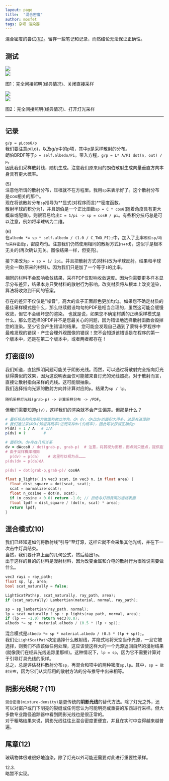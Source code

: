 ```yaml
---
layout: page
title:  "混合密度"
author: mosfet
tags: 杂项 渲染器
---
```

混合密度的尝试[(见)](https://raytracing.github.io/books/RayTracingTheRestOfYourLife.html)。留存一些笔记和记录，而然结论无法保证正确性。  
## 测试
<div class="x gr txac">
  <div class="x la flex mg0">
    <div class="x la item6-lg item12 pd0">
      <img src="/assets/i/4-1.png">
    </div>
    <div class="x la item6-lg item12 pd0">
      <img src="/assets/i/4-2.png">
    </div>
  </div>
  <p>图1：完全间接照明(经典情况)、关闭直接采样</p>
</div>

<div class="x gr txac">
  <div class="x la flex mg0">
    <div class="x la item6-lg item12 pd0">
      <img src="/assets/i/4-3.png">
    </div>
    <div class="x la item6-lg item12 pd0">
      <img src="/assets/i/4-4.png">
    </div>
  </div>
  <p>图2：完全间接照明(经典情况)、打开灯光采样</p>
</div>

---
## 记录
`g/p = ρLcosθ/p`  
我们要注意ρ(i,o)，以及g/p中的p项，其中p是采样散射的分布。  
朗伯BRDF等于`ρ = self.albedo/Pi`。带入方程，`g/p = L* A/PI dot(n, out) / p`。  
因此我们采样散射线，随机生成。注意我们原来用的朗伯散射生成向量垂直方向本身具有更大概率。  

(5)  
注意他所谓的散射分布，压根就不在方程里。我用`sp`来表示好了。这个散射分布是cos相关的那个。  
现在将该散射分布`sp`推导为**显式(对程序而言)**密度函数。  
散射半球的积分为1，并且朗伯是一个正比函数`sp = C * cosθ`(随着角度具有更大概率或配重)。则很容易给出`C = 1/pi -> sp = cosθ / pi`。有些积分技巧总是可以注意，例如将半球转为二维。  

(6)  
在`albedo *= sp * self.albedo / (1.0 / C_TWO_PI);`中，加入了比率`朗伯sp/均匀采样密度p`，密度均匀。注意我们仍然使用相同的散射方式(n+rd)，这似乎是根本无关的(再次确认无关。图像结果一样，但变亮)。  

接下来改为`p = sp = 1/ 2pi`。并且把散射方式(材料)改为半球反射。结果和半球完全一致(原来的材料)。因为我们只是加了一个等于`1`的比率。  

相同的材料不会影响收敛结果，采样PDF仅影响收敛速度。因为你需要更多样本显示分布差异，结果本身只受材料的散射行为影响。改变材质将从根本上改变渲染，算法将收敛到不同的答案。  

存在的差异不仅仅是"噪音"。高大的盒子正面颜色更加均匀。如果您不确定材质的最佳采样模式是什么，那么继续假设均匀的PDF是相当合理的，虽然这可能会缓慢收敛，但它不会破坏您的渲染。
也就是说，如果您不确定材质的正确采样模式是什么，那么您选择的PDF并不是您最关心的问题，因为错误地选择散射函数会毁掉您的渲染。至少它会产生错误的结果。
您可能会发现自己遇到了蒙特卡罗程序中最难发现的错误 - 产生合理外观图像的错误！您不会知道该错误是在程序的第一个版本中，还是在第二个版本中，或者两者都存在！

## 灯密度(9)
我们知道，直接照明问题可能关于阴影光线。而然，可以通过将散射完全指向灯光获得类似的效果，因为这说明表面仅可能被来自灯光的光线照亮。对于散射而言，直接让散射指向采样的光线。这可能很抽象。  
我们选择指向光源的散射方向并计算对应的`p`。结果为`sp / lp`。  

`随机采样灯光线(grab-p) -> 计算采样分布 -> /PDF`。  

但我们需要知道`p(v)`，这样我们的渲染就不会产生偏差。但那是什么？  
```ruby
# 最好将点和角度视为微面和微立体角。dA dv，dA比dv的面积大得多，这是有道理的
# 我们通过采样dA(知道其概率)进而采样dv(的概率)，因此可以获得正确的p
P(dA) = 1 / A   # 1/A
p(dv) = ?        #

# 面积dA、dv存在几何关系
dv = dAcosθ / dot(grab-p, grab-p)  # 注意，将其视为面积，而点则只是点，提供距离
# 由于采样概率相同
  p(dv) = p(da)    # 这里可以视为点………
p(dv)dv = p(da)dA

p(dv) = dot(grab-p,grab-p)/ cosθA
```
```cpp
float p_lights( in vec3 scat, in vec3 n, in float area) {
  float dist_square = dot(scat, scat);
  scat = normalize(scat);
  float n_cosine = dot(n, scat);
  if (n_cosine < 0.0) return -1.0; // 拒绝与灯相背离的遮挡表面
  float lpdf = dist_square / (dot(n, scat) * area);
  return lpdf;
}
```

## 混合模式(10)
我们已经知道如何将散射线"引导"至灯源，这样它就不会采集其他光线，并在下一次击中灯具结束。  
当然，我们要计算上面的几何公式，然后给出`lp`。  
出于这样的目的的材料是漫射材料，因为改变金属和介电的散射行为很难说需要做什么。  
```cpp
vec3 rayi = ray_path;
float sp, lp, area;
bool scat_naturally = false;

LightScatPath(p, scat_naturally, ray_path, area);
if (scat_naturally) Lambertian(material, normal, ray_path);

sp = sp_lambertian(ray_path, normal);
lp = scat_naturally ? sp : p_lights(ray_path, normal, area);
if (lp == -1.0) return vec3(0.0);
albedo *= sp * material.albedo / (0.5 * (lp + sp));
```
混合模式是`albedo *= sp * material.albedo / (0.5 * (lp + sp));`。  
我们让`LightScatPath`决定选择什么散射线，并隐式地将天空当作光源，一旦它被选择，则我们不应该做任何处理，这应该使这样大的一个光源返回自然的漫射结果(就像我们在经典光线追踪里那样)。这种情况下，`lp = sp`，因为它不需要计算对于引导灯具光线的采样。  
总之，总是评估材料散射分布`sp`，再混合和项中的两种密度`sp,lp`。其中，`sp = 散射分布`，因为它们从实际用的散射方法的分布推导中出来相等。  

## 阴影光线呢？(11)
`混合密度(mixture-density)`是更传统的**阴影光线**的替代方法。除了灯光之外，还可以对窗户或门下明亮的裂缝或任何您认为可能明亮或重要的东西进行采样。但大多数专业路径追踪器中看到阴影光线也是很正常的。  
对于粗略结果来说，阴影光线往往比混合密度更便宜，并且在实时中变得越来越普遍。  

## 尾章(12)
玻璃物体很难很好地渲染，除了灯光以外可能还需要对此进行重要性采样。  

12.3.  
略暂不实现。  